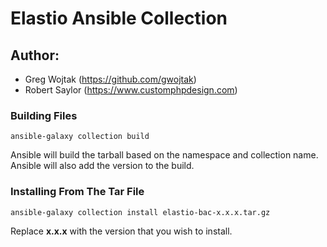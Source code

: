 # Elastio Ansible Collection

## Author:
- Greg Wojtak (https://github.com/gwojtak)
- Robert Saylor (https://www.customphpdesign.com)

### Building Files

`ansible-galaxy collection build`

Ansible will build the tarball based on the namespace and collection name. Ansible will also add the version to the build.

### Installing From The Tar File

`ansible-galaxy collection install elastio-bac-x.x.x.tar.gz`

Replace **x.x.x** with the version that you wish to install.
